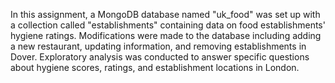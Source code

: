 In this assignment, a MongoDB database named "uk_food" was set up with a collection called "establishments" containing data on food establishments' hygiene ratings. Modifications were made to the database including adding a new restaurant, updating information, and removing establishments in Dover. Exploratory analysis was conducted to answer specific questions about hygiene scores, ratings, and establishment locations in London.
